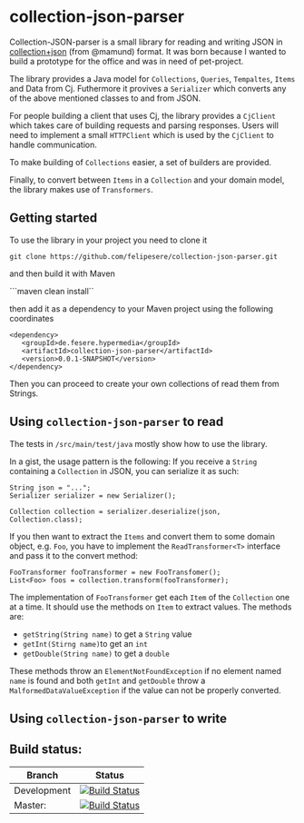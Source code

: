 collection-json-parser
======================

Collection-JSON-parser is a small library for reading and writing JSON in [collection+json](https://github.com/mamund/collection-json) (from @mamund) format.
It was born because I wanted to build a prototype for the office and was in need of pet-project.

The library provides a Java model for `Collections`, `Queries`, `Tempaltes`, `Items` and Data from Cj.
Futhermore it provives a `Serializer` which converts any of the above mentioned classes to and from JSON.

For people building a client that uses Cj, the library provides a `CjClient` which takes care of building requests
and parsing responses. Users will need to implement a small `HTTPClient` which is used by the `CjClient` to handle
communication.

To make building of `Collections` easier, a set of builders are provided.

Finally, to convert between `Items` in a `Collection` and your domain model, the library makes use of `Transformers`.


Getting started
-----------------

To use the library in your project you need to clone it

```git clone https://github.com/felipesere/collection-json-parser.git```

and then build it with Maven

```maven clean install``


then add it as a dependency to your Maven project using the following coordinates

```
<dependency>
   <groupId>de.fesere.hypermedia</groupId>
   <artifactId>collection-json-parser</artifactId>
   <version>0.0.1-SNAPSHOT</version>
</dependency>
```

Then you can proceed to create your own collections of read them from Strings.


Using `collection-json-parser` to read
---------------------------------------

The tests in `/src/main/test/java` mostly show how to use the library.

In a gist, the usage pattern is the following:
If you receive a `String` containing a `Collection` in JSON, you can serialize it as such:

````
String json = "...";
Serializer serializer = new Serializer();

Collection collection = serializer.deserialize(json, Collection.class);
````

If you then want to extract the `Items` and convert them to some domain object, e.g. `Foo`,
you have to implement the `ReadTransformer<T>` interface and pass it to the convert method:

````
FooTransformer fooTransformer = new FooTransfomer();
List<Foo> foos = collection.transform(fooTransformer);
````

The implementation of `FooTransformer` get each `Item` of the `Collection` one at a time.
It should use the methods on `Item` to extract values.
The methods are:

*  `getString(String name)` to get a `String` value
*  `getInt(Stirng name)`to get an `int`
*  `getDouble(String name)` to get a `double`

These methods throw an `ElementNotFoundException` if no element named `name` is found
and both `getInt` and `getDouble` throw a `MalformedDataValueException` if the value
can not be properly converted.


Using `collection-json-parser` to write
-----------------------------------------


Build status:
-------------

| Branch | Status |
| ------ | ------ |
|   Development | [![Build Status](https://travis-ci.org/felipesere/collection-json-parser.png?branch=develop)](https://travis-ci.org/felipesere/collection-json-parser) |
| Master:     | [![Build Status](https://travis-ci.org/felipesere/collection-json-parser.png?branch=master)](https://travis-ci.org/felipesere/collection-json-parser)    |